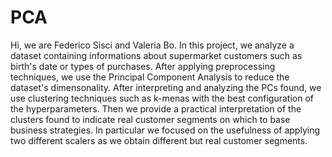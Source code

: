 # PCA

Hi, we are Federico Sisci and Valeria Bo. 
In this project, we analyze a dataset containing informations about supermarket customers such as birth's date or types of purchases. After applying preprocessing techniques, we use the Principal Component Analysis to reduce the dataset's dimensonality.
After interpreting and analyzing the PCs found, we use clustering techniques such as k-menas with the best configuration of the hyperparameters. Then we provide a practical interpretation of the clusters found to indicate real customer segments on which to base business strategies. 
In particular we focused on the usefulness of applying two different scalers as we obtain different but real customer segments.
